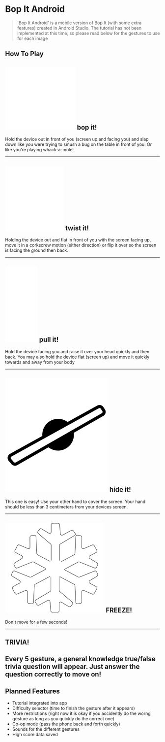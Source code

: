 # Bop It Android
> 'Bop It Android' is a mobile version of Bop It (with some extra features) created in Android Studio.
The tutorial has not been implemented at this time, so please read below for the gestures to use for each image

## How To Play
## ![bopping arrow](app/src/main/res/drawable/bop_arrow.png) **bop it!**
Hold the device out in front of you (screen up and facing you) and slap down like you were trying
to smush a bug on the table in front of you. Or like you're playing whack-a-mole!

---
## ![twisting arrow](app/src/main/res/drawable/twist_arrow.png) **twist it!**
Holding the device out and flat in front of you with the screen facing up, 
move it in a corkscrew motion (either direction) or flip it over so the screen is facing the ground then back.
 
---
## ![pull arrow](app/src/main/res/drawable/pull_arrow.png) **pull it!**
Hold the device facing you and raise it over your head quickly and then back. You may also
hold the device flat (screen up) and move it quickly towards and away from your body

---
## ![eye crossed out](app/src/main/res/drawable/hide_it_icon.png) **hide it!**
This one is easy! Use your other hand to cover the screen. Your hand should be
less than 3 centimeters from your devices screen.

---
## ![snowflake](app/src/main/res/drawable/freeze.png) **FREEZE!**
Don't move for a few seconds!

---
## **TRIVIA!**
Every 5 gesture, a general knowledge true/false trivia question
will appear. Just answer the question correctly to move on!
---

## Planned Features
- Tutorial integrated into app
- Difficulty selector (time to finish the gesture after it appears)
- More restrictions (right now it is okay if you accidently do the worng gesture as long as you quickly do the correct one)
- Co-op mode (pass the phone back and forth quickly)
- Sounds for the different gestures
- High score data saved
